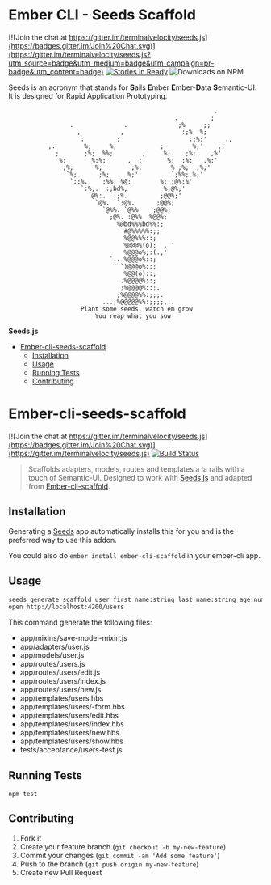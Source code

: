 Ember CLI - Seeds Scaffold
=====

[![Join the chat at https://gitter.im/terminalvelocity/seeds.js](https://badges.gitter.im/Join%20Chat.svg)](https://gitter.im/terminalvelocity/seeds.js?utm_source=badge&utm_medium=badge&utm_campaign=pr-badge&utm_content=badge)
[![Stories in Ready](https://badge.waffle.io/terminalvelocity/seeds.js.png?label=ready&title=Ready)](https://waffle.io/terminalvelocity/seeds.js) ![Downloads on NPM](http://img.shields.io/npm/dm/seeds.svg?style=flat-square)

Seeds is an acronym that stands for **S**ails **E**mber **E**mber-**D**ata **S**emantic-UI. It is designed for Rapid Application Prototyping.

```
                                                         .
                                              .         ;
                 .              .              ;%     ;;
                   ,           ,                :;%  %;
                    :         ;                   :;%;'     .,
           ,.        %;     %;            ;        %;'    ,;
             ;       ;%;  %%;        ,     %;    ;%;    ,%'
              %;       %;%;      ,  ;       %;  ;%;   ,%;'
               ;%;      %;        ;%;        % ;%;  ,%;'
                `%;.     ;%;     %;'         `;%%;.%;'
                 `:;%.    ;%%. %@;        %; ;@%;%'
                    `:%;.  :;bd%;          %;@%;'
                      `@%:.  :;%.         ;@@%;'
                        `@%.  `;@%.      ;@@%;
                          `@%%. `@%%    ;@@%;
                            ;@%. :@%%  %@@%;
                              %@bd%%%bd%%:;
                                #@%%%%%:;;
                                %@@%%%::;
                                %@@@%(o);  . '
                                %@@@o%;:(.,'
                            `.. %@@@o%::;
                               `)@@@o%::;
                                %@@(o)::;
                               .%@@@@%::;
                               ;%@@@@%::;.
                              ;%@@@@%%:;;;.
                          ...;%@@@@@%%:;;;;,..
                    Plant some seeds, watch em grow
                        You reap what you sow
```

<!-- START doctoc generated TOC please keep comment here to allow auto update -->
<!-- DON'T EDIT THIS SECTION, INSTEAD RE-RUN doctoc TO UPDATE -->
**Seeds.js**

- [Ember-cli-seeds-scaffold](#ember-cli-seeds-scaffold)
  - [Installation](#installation)
  - [Usage](#usage)
  - [Running Tests](#running-tests)
  - [Contributing](#contributing)

<!-- END doctoc generated TOC please keep comment here to allow auto update -->

# Ember-cli-seeds-scaffold

[![Join the chat at https://gitter.im/terminalvelocity/seeds.js](https://badges.gitter.im/Join%20Chat.svg)](https://gitter.im/terminalvelocity/seeds.js) [![Build Status](https://travis-ci.org/terminalvelocity/ember-cli-seeds-scaffold.svg?branch=master)](https://travis-ci.org/terminalvelocity/ember-cli-seeds-scaffold)

>  Scaffolds adapters, models, routes and templates a la rails with a touch of Semantic-UI. Designed to work with [Seeds.js](https://github.com/terminalvelocity/seeds.js) and adapted from [Ember-cli-scaffold](https://github.com/marcioj/ember-cli-scaffold).

## Installation

Generating a [Seeds](https://github.com/terminalvelocity/seeds.js) app automatically installs this for you and is the preferred way to use this addon.

You could also do `ember install ember-cli-scaffold` in your ember-cli app.

## Usage

```sh
seeds generate scaffold user first_name:string last_name:string age:number
open http://localhost:4200/users
```

This command generate the following files:

- app/mixins/save-model-mixin.js
- app/adapters/user.js
- app/models/user.js
- app/routes/users.js
- app/routes/users/edit.js
- app/routes/users/index.js
- app/routes/users/new.js
- app/templates/users.hbs
- app/templates/users/-form.hbs
- app/templates/users/edit.hbs
- app/templates/users/index.hbs
- app/templates/users/new.hbs
- app/templates/users/show.hbs
- tests/acceptance/users-test.js

## Running Tests

`npm test`

## Contributing

1. Fork it
1. Create your feature branch (`git checkout -b my-new-feature`)
1. Commit your changes (`git commit -am 'Add some feature'`)
1. Push to the branch (`git push origin my-new-feature`)
1. Create new Pull Request